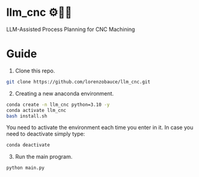 # llm_cnc ⚙️🔩🔧 
LLM-Assisted Process Planning for CNC Machining

# Guide
1. Clone this repo.
```bash
git clone https://github.com/lorenzobauce/llm_cnc.git
```

2. Creating a new anaconda environment.
```bash
conda create -n llm_cnc python=3.10 -y
conda activate llm_cnc
bash install.sh
```
You need to activate the environment each time you enter in it. In case you need to deactivate simply type:
```bash
conda deactivate
```

3. Run the main program.
```python
python main.py
```


